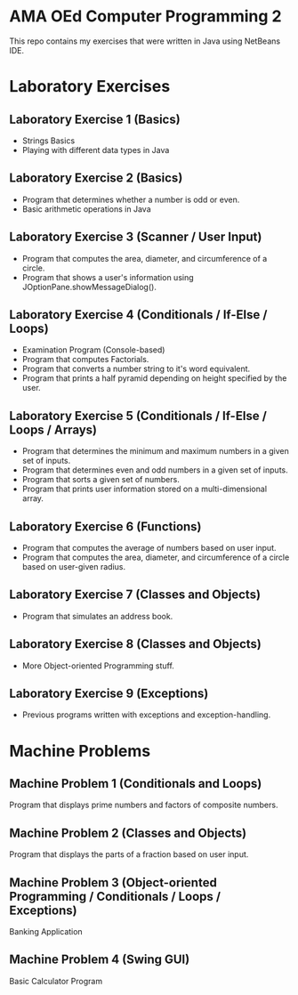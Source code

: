 # AMA OEd Computer Programming 2
This repo contains my exercises that were written in Java using NetBeans IDE.

# Laboratory Exercises

## Laboratory Exercise 1 (Basics)
- Strings Basics
- Playing with different data types in Java

## Laboratory Exercise 2 (Basics)
- Program that determines whether a number is odd or even.
- Basic arithmetic operations in Java

## Laboratory Exercise 3 (Scanner / User Input)
- Program that computes the area, diameter, and circumference of a circle.
- Program that shows a user's information using JOptionPane.showMessageDialog().

## Laboratory Exercise 4 (Conditionals / If-Else / Loops)
- Examination Program (Console-based)
- Program that computes Factorials.
- Program that converts a number string to it's word equivalent.
- Program that prints a half pyramid depending on height specified by the user.

## Laboratory Exercise 5 (Conditionals / If-Else / Loops / Arrays)
- Program that determines the minimum and maximum numbers in a given set of inputs.
- Program that determines even and odd numbers in a given set of inputs.
- Program that sorts a given set of numbers.
- Program that prints user information stored on a multi-dimensional array.

## Laboratory Exercise 6 (Functions)
- Program that computes the average of numbers based on user input.
- Program that computes the area, diameter, and circumference of a circle based on user-given radius.

## Laboratory Exercise 7 (Classes and Objects)
- Program that simulates an address book.

## Laboratory Exercise 8 (Classes and Objects)
- More Object-oriented Programming stuff.

## Laboratory Exercise 9 (Exceptions)
- Previous programs written with exceptions and exception-handling.

# Machine Problems

## Machine Problem 1 (Conditionals and Loops)
Program that displays prime numbers and factors of composite numbers.

## Machine Problem 2 (Classes and Objects)
Program that displays the parts of a fraction based on user input.

## Machine Problem 3 (Object-oriented Programming / Conditionals / Loops / Exceptions)
Banking Application

## Machine Problem 4 (Swing GUI)
Basic Calculator Program
